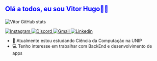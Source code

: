 ## <p style="color: blue">Olá a todos, eu sou Vitor Hugo🧑‍💻</p>

![Vitor GitHub stats](https://github-readme-stats.vercel.app/api?username=VitorHugo05&show_icons=true&theme=dark)

<a href="https://instagram.com/revitorhugo" target="_blank">
<img alt='Instagram' src='https://img.shields.io/badge/Instagram-100000?style=for-the-badge&logo=Instagram&logoColor=white&labelColor=000000&color=black'/>
</a>

<a href="https://discord.com/users/350057948925657102" target="_blank">
<img alt='Discord' src='https://img.shields.io/badge/Discord-100000?style=for-the-badge&logo=Discord&logoColor=white&labelColor=000000&color=black'/>
</a>

<a href = "mailto:vitorhugo.pozzi@gmail.com">
  <img alt='Gmail' src='https://img.shields.io/badge/GMAIl-100000?style=for-the-badge&logo=Gmail&logoColor=white&labelColor=000000&color=black'/>
</a>

<a href="https://www.linkedin.com/in/vitor-hugo-9bb892267/" target="_blank">
  <img alt='Linkedin' src='https://img.shields.io/badge/Linkedin-100000?style=for-the-badge&logo=Linkedin&logoColor=white&labelColor=000000&color=black'/>
</a> 
  
</div>

- 🌱 Atualmente estou estudando Ciência da Computação na UNIP
- 💻 Tenho interesse em trabalhar com BackEnd e desenvolvimento de apps
